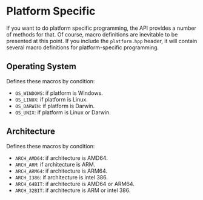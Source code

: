# Platform Specific

If you want to do platform specific programming, the API provides a number of methods for that. Of course, macro definitions are inevitable to be presented at this point. If you include the `platform.hpp` header, it will contain several macro definitions for platform-specific programming.

## Operating System
Defines these macros by condition:
- `OS_WINDOWS`: if platform is Windows.
- `OS_LINUX`: if platform is Linux.
- `OS_DARWIN`: if platform is Darwin.
- `OS_UNIX`: if platform is Linux or Darwin.

## Architecture
Defines these macros by condition:
- `ARCH_AMD64`: if architecture is AMD64.
- `ARCH_ARM`: if architecture is ARM.
- `ARCH_ARM64`: if architecture is ARM64.
- `ARCH_I386`: if architecture is intel 386.
- `ARCH_64BIT`: if architecture is AMD64 or ARM64.
- `ARCH_32BIT`: if architecture is ARM or intel 386.
